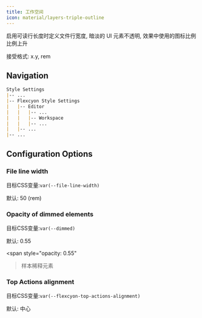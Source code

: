 ```yaml
---
title: 工作空间
icon: material/layers-triple-outline
---
```


启用可读行长度时定义文件行宽度, 暗淡的 UI 元素不透明, 效果中使用的图标比例比例上升

接受格式: x.y, rem

## Navigation
```md
Style Settings
|-- ...
|-- Flexcyon Style Settings
|   |-- Editor
|   |   |-- ...
|   |   |-- Workspace
|   |   |-- ...
|   |-- ...
|-- ...
```

## Configuration Options

### File line width
目标CSS变量:`var(--file-line-width)`

默认: 50 (rem)

### Opacity of dimmed elements
目标CSS变量:`var(--dimmed)`

默认: 0.55

<span style="opacity: 0.55"
>样本稀释元素</span>

### Top Actions alignment
目标CSS变量:`var(--flexcyon-top-actions-alignment)`

默认: 中心